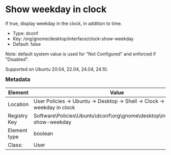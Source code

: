# Show weekday in clock

If true, display weekday in the clock, in addition to time.

- Type: dconf
- Key: /org/gnome/desktop/interface/clock-show-weekday
- Default: false

Note: default system value is used for "Not Configured" and enforced if "Disabled".

Supported on Ubuntu 20.04, 22.04, 24.04, 24.10.



<span style="font-size: larger;">**Metadata**</span>

| Element      | Value            |
| ---          | ---              |
| Location     | User Policies -> Ubuntu -> Desktop -> Shell -> Clock -> Show weekday in clock    |
| Registry Key | Software\Policies\Ubuntu\dconf\org\gnome\desktop\interface\clock-show-weekday         |
| Element type | boolean |
| Class:       | User       |
